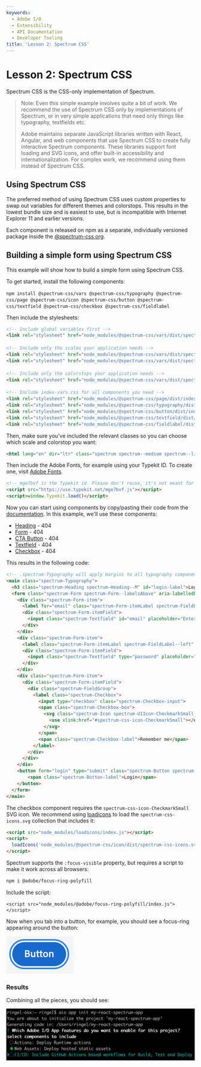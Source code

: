 ```yaml
---
keywords:
  - Adobe I/O
  - Extensibility
  - API Documentation
  - Developer Tooling
title: 'Lesson 2: Spectrum CSS'
---
```


# Lesson 2: Spectrum CSS

Spectrum CSS is the CSS-only implementation of Spectrum.

> Note: Even this simple example involves quite a bit of work. We recommend the use of Spectrum CSS only by implementations of Spectrum, or in very simple applications that need only things like typography, textfields etc.
> 
> Adobe maintains separate JavaScript libraries written with React, Angular, and web components that use Spectrum CSS to create fully interactive Spectrum components. 
> These libraries support font loading and SVG icons, and offer built-in accessibility and internationalization. For complex work, we recommend using them instead of Spectrum CSS.

## Using Spectrum CSS

The preferred method of using Spectrum CSS uses custom properties to swap out variables for different themes and colorstops. This results in the lowest bundle size and is easiest to use, but is incompatible with Internet Explorer 11 and earlier versions.

Each component is released on npm as a separate, individually versioned package inside the [@spectrum-css org](https://www.npmjs.com/org/spectrum-css).

## Building a simple form using Spectrum CSS

This example will show how to build a simple form using Spectrum CSS. 

To get started, install the following components:

`npm install @spectrum-css/vars @spectrum-css/typography @spectrum-css/page @spectrum-css/icon @spectrum-css/button @spectrum-css/textfield @spectrum-css/checkbox @spectrum-css/fieldlabel`

Then include the stylesheets:

```html
<!-- Include global variables first -->
<link rel="stylesheet" href="node_modules/@spectrum-css/vars/dist/spectrum-global.css">

<!-- Include only the scales your application needs -->
<link rel="stylesheet" href="node_modules/@spectrum-css/vars/dist/spectrum-medium.css">
<link rel="stylesheet" href="node_modules/@spectrum-css/vars/dist/spectrum-large.css">

<!-- Include only the colorstops your application needs -->
<link rel="stylesheet" href="node_modules/@spectrum-css/vars/dist/spectrum-light.css">

<!-- Include index-vars.css for all components you need -->
<link rel="stylesheet" href="node_modules/@spectrum-css/page/dist/index-vars.css">
<link rel="stylesheet" href="node_modules/@spectrum-css/typography/dist/index-vars.css">
<link rel="stylesheet" href="node_modules/@spectrum-css/button/dist/index-vars.css">
<link rel="stylesheet" href="node_modules/@spectrum-css/textfield/dist/index-vars.css">
<link rel="stylesheet" href="node_modules/@spectrum-css/fieldlabel/dist/index-vars.css">  
```

Then, make sure you've included the relevant classes so you can choose which scale and colorstop you want:

```html
<html lang="en" dir="ltr" class="spectrum spectrum--medium spectrum--light"> 
```

Then include the Adobe Fonts, for example using your Typekit ID. To create one, visit [Adobe Fonts](https://fonts.adobe.com/?ref=tk.com).

```html
<!-- mge7bvf is the Typekit id. Please don't reuse, it's not meant for production. -->
<script src="https://use.typekit.net/mge7bvf.js"></script>
<script>window.Typekit.load()</script>
```

Now you can start using components by copy/pasting their code from the [documentation](http://opensource.adobe.com/spectrum-css/).
In this example, we'll use these components: 

* [Heading](https://opensource.adobe.com/spectrum-css/components/typography-heading/) - 404
* [Form](https://opensource.adobe.com/spectrum-css/components/form/) - 404
* [CTA Button](https://opensource.adobe.com/spectrum-css/components/button-cta/) - 404
* [Textfield](https://opensource.adobe.com/spectrum-css/components/textfield/) - 404
* [Checkbox](https://opensource.adobe.com/spectrum-css/components/checkbox/) - 404

This results in the following code: 

```html
<!-- .spectrum-Typography will apply margins to all typography components like headings. -->
<main class="spectrum-Typography">
  <h3 class="spectrum-Heading spectrum-Heading--M" id="login-label">Login</h3>
  <form class="spectrum-Form spectrum-Form--labelsAbove" aria-labelledby="login-label" id="login">
    <div class="spectrum-Form-item">
      <label for="email" class="spectrum-Form-itemLabel spectrum-FieldLabel--left">Email</label>
      <div class="spectrum-Form-itemField">
        <input class="spectrum-Textfield" id="email" placeholder="Enter your email" name="email"/>
      </div>
    </div>
    <div class="spectrum-Form-item">
      <label class="spectrum-Form-itemLabel spectrum-FieldLabel--left" for="password">Password</label>
      <div class="spectrum-Form-itemField">
        <input class="spectrum-Textfield" type="password" placeholder="Enter your password" id="password">
      </div>
    </div>
    <div class="spectrum-Form-item">
      <div class="spectrum-Form-itemField">
        <div class="spectrum-FieldGroup">
          <label class="spectrum-Checkbox">
            <input type="checkbox" class="spectrum-Checkbox-input">
            <span class="spectrum-Checkbox-box">
              <svg class="spectrum-Icon spectrum-UIIcon-CheckmarkSmall spectrum-Checkbox-checkmark" focusable="false" aria-hidden="true">
                <use xlink:href="#spectrum-css-icon-CheckmarkSmall"></use>
              </svg>
            </span>
            <span class="spectrum-Checkbox-label">Remember me</span>
          </label>
        </div>
      </div>
    </div>
    <button form="login" type="submit" class="spectrum-Button spectrum-Button--cta">
        <span class="spectrum-Button-label">Login</span>
    </button>
  </form>
</main>
```

The checkbox component requires the `spectrum-css-icon-CheckmarkSmall` SVG icon. We recommend using [loadicons](https://www.npmjs.com/package/loadicons) to load the `spectrum-css-icons.svg` collection that includes it:

```html
<script src="node_modules/loadicons/index.js"></script>
<script>
  loadIcons('node_modules/@spectrum-css/icon/dist/spectrum-css-icons.svg');
</script> 
```

Spectrum supports the `:focus-visible` property, but requires a script to make it work across all browsers:

```bash
npm i @adobe/focus-ring-polyfill 
```

Include the script:

```
<script src="node_modules/@adobe/focus-ring-polyfill/index.js"></script>
```

Now when you tab into a button, for example, you should see a focus-ring appearing around the button: 

![focus-ring](assets/focus-ring.png)  

### Results

Combining all the pieces, you should see: 

![app](assets/web-assets.png)  
